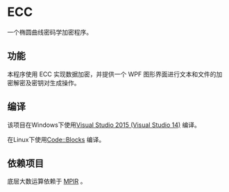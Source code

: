 # ECC

一个椭圆曲线密码学加密程序。

## 功能

本程序使用 ECC 实现数据加密，并提供一个 WPF 图形界面进行文本和文件的加密解密及密钥对生成操作。

## 编译

该项目在Windows下使用[Visual Studio 2015 (Visual Studio 14)](https://www.visualstudio.com/) 编译。

在Linux下使用[Code::Blocks](http://www.codeblocks.org/) 编译。

## 依赖项目

底层大数运算依赖于 [MPIR](http://mpir.org/) 。

